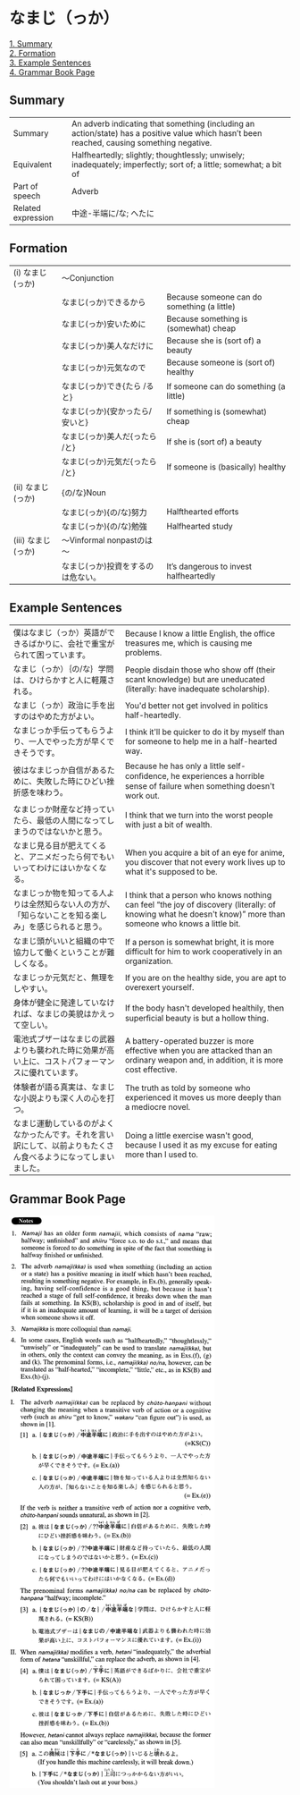# なまじ（っか）

[1. Summary](#summary)<br>
[2. Formation](#formation)<br>
[3. Example Sentences](#example-sentences)<br>
[4. Grammar Book Page](#grammar-book-page)<br>


## Summary

<table><tr>   <td>Summary</td>   <td>An adverb indicating that something (including an action/state) has a positive value which hasn’t been reached, causing something negative.</td></tr><tr>   <td>Equivalent</td>   <td>Halfheartedly; slightly; thoughtlessly; unwisely; inadequately; imperfectly; sort of; a little; somewhat; a bit of</td></tr><tr>   <td>Part of speech</td>   <td>Adverb</td></tr><tr>   <td>Related expression</td>   <td>中途-半端に/な; へたに</td></tr></table>

## Formation

<table class="table"><tbody><tr class="tr head"><td class="td"><span class="numbers">(i)</span> <span class="concept">なまじ</span><span>(</span><span class="concept">っか</span><span>)</span> </td><td class="td"><span class="concept"></span><span>～Conjunction</span></td><td class="td"></td></tr><tr class="tr"><td class="td"></td><td class="td"><span class="concept">なまじ</span><span>(</span><span class="concept">っか</span><span>)できるから</span></td><td class="td"><span>Because someone can do something (a little)</span> </td></tr><tr class="tr"><td class="td"></td><td class="td"><span class="concept">なまじ</span><span>(</span><span class="concept">っか</span><span>)安いために</span></td><td class="td"><span>Because something is (somewhat) cheap</span></td></tr><tr class="tr"><td class="td"></td><td class="td"><span class="concept">なまじ</span><span>(</span><span class="concept">っか</span><span>)美人なだけに</span></td><td class="td"><span>Because she is (sort of) a beauty</span></td></tr><tr class="tr"><td class="td"></td><td class="td"><span class="concept">なまじ</span><span>(</span><span class="concept">っか</span><span>)元気なので</span></td><td class="td"><span>Because someone is (sort of) healthy</span></td></tr><tr class="tr"><td class="td"></td><td class="td"><span class="concept">なまじ</span><span>(</span><span class="concept">っか</span><span>)でき{たら /ると}</span></td><td class="td"><span>If someone can do something (a little)</span> </td></tr><tr class="tr"><td class="td"></td><td class="td"><span class="concept">なまじ</span><span>(</span><span class="concept">っか</span><span>){安かったら/安いと}</span></td><td class="td"><span>If something is (somewhat) cheap</span></td></tr><tr class="tr"><td class="td"></td><td class="td"><span class="concept">なまじ</span><span>(</span><span class="concept">っか</span><span>)美人だ{ったら /と}</span></td><td class="td"><span>If she is (sort of) a beauty</span></td></tr><tr class="tr"><td class="td"></td><td class="td"><span class="concept">なまじ</span><span>(</span><span class="concept">っか</span><span>)元気だ{ったら /と}</span></td><td class="td"><span>If someone is (basically) healthy</span></td></tr><tr class="tr head"><td class="td"><span class="numbers">(ii)</span> <span class="concept">なまじ</span><span>(</span><span class="concept">っか</span><span>)</span> </td><td class="td"><span>{の/な}Noun</span></td><td class="td"></td></tr><tr class="tr"><td class="td"></td><td class="td"><span class="concept">なまじ</span><span>(</span><span class="concept">っか</span><span>){の/な}努力</span></td><td class="td"><span>Halfthearted efforts</span></td></tr><tr class="tr"><td class="td"></td><td class="td"><span class="concept">なまじ</span><span>(</span><span class="concept">っか</span><span>){の/な}勉強</span></td><td class="td"><span>Halfhearted study</span></td></tr><tr class="tr head"><td class="td"><span class="numbers">(iii)</span> <span class="concept">なまじ</span><span>(</span><span class="concept">っか</span><span>)</span> </td><td class="td"><span>～Vinformal nonpastのは～</span></td><td class="td"></td></tr><tr class="tr"><td class="td"></td><td class="td"><span class="concept">なまじ</span><span>(</span><span class="concept">っか</span><span>)投資をするのは危ない。</span></td><td class="td"><span>It’s dangerous to invest halfheartedly</span></td></tr></tbody></table>

## Example Sentences

<table><tr>   <td>僕はなまじ（っか）英語ができるばかりに、会社で重宝がられて困っています。</td>   <td>Because I know a little English, the office treasures me, which is causing me problems.</td></tr><tr>   <td>なまじ（っか）｛の/な｝学問は、ひけらかすと人に軽蔑される。</td>   <td>People disdain those who show off (their scant knowledge) but are uneducated (literally: have inadequate scholarship).</td></tr><tr>   <td>なまじ（っか）政治に手を出すのはやめた方がよい。</td>   <td>You'd better not get involved in politics half-heartedly.</td></tr><tr>   <td>なまじっか手伝ってもらうより、一人でやった方が早くできそうです。</td>   <td>I think it'll be quicker to do it by myself than for someone to help me in a half-hearted way.</td></tr><tr>   <td>彼はなまじっか自信があるために、失敗した時にひどい挫折感を味わう。</td>   <td>Because he has only a little self-conﬁdence, he experiences a horrible sense of failure when something doesn't work out.</td></tr><tr>   <td>なまじっか財産など持っていたら、最低の人間になってしまうのではないかと思う。</td>   <td>I think that we turn into the worst people with just a bit of wealth.</td></tr><tr>   <td>なまじ見る目が肥えてくると、アニメだったら何でもいいってわけにはいかなくなる。</td>   <td>When you acquire a bit of an eye for anime, you discover that not every work lives up to what it's supposed to be.</td></tr><tr>   <td>なまじっか物を知ってる人よりは全然知らない人の方が、「知らないことを知る楽しみ」を感じられると思う。</td>   <td>I think that a person who knows nothing can feel “the joy of discovery (literally: of knowing what he doesn't know)” more than someone who knows a little bit.</td></tr><tr>   <td>なまじ頭がいいと組織の中で協力して働くということが難しくなる。</td>   <td>If a person is somewhat bright, it is more difficult for him to work cooperatively in an organization.</td></tr><tr>   <td>なまじっか元気だと、無理をしやすい。</td>   <td>If you are on the healthy side, you are apt to overexert yourself.</td></tr><tr>   <td>身体が健全に発達していなければ、なまじの美貌はかえって空しい。</td>   <td>If the body hasn't developed healthily, then superﬁcial beauty is but a hollow thing.</td></tr><tr>   <td>電池式ブザーはなまじの武器よりも襲われた時に効果が高い上に、コストパフォーマンスに優れています。</td>   <td>A battery-operated buzzer is more effective when you are attacked than an ordinary weapon and, in addition, it is more cost effective.</td></tr><tr>   <td>体験者が語る真実は、なまじな小説よりも深く人の心を打つ。</td>   <td>The truth as told by someone who experienced it moves us more deeply than a mediocre novel.</td></tr><tr>   <td>なまじ運動しているのがよくなかったんです。それを言い訳にして、以前よりもたくさん食べるようになってしまいました。</td>   <td>Doing a little exercise wasn't good, because I used it as my excuse for eating more than I used to.</td></tr></table>

## Grammar Book Page

![](../img/Advancedなまじ(っか).png)

